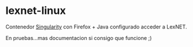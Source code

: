 # lexnet-linux

Contenedor [Singularity](https://www.sylabs.io/) con Firefox + Java configurado acceder a LexNET.

En pruebas...mas documentacion si consigo que funcione ;)
